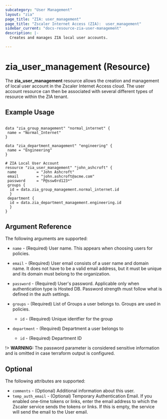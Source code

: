 ```yaml
---
subcategory: "User Management"
layout: "zia"
page_title: "ZIA: user_management"
page_title: "Zscaler Internet Access (ZIA):  user_management"
sidebar_current: "docs-resource-zia-user-management"
description: |-
  Creates and manages ZIA local user accounts.

---
```

# zia_user_management (Resource)

The **zia_user_management** resource allows the creation and management of local user account in the Zscaler Internet Access cloud. The user account resource can then be associated with several different types of resource within the ZIA tenant.

## Example Usage

```hcl

data "zia_group_management" "normal_internet" {
 name = "Normal_Internet"
}

data "zia_department_management" "engineering" {
 name = "Engineering"
}

# ZIA Local User Account
resource "zia_user_management" "john_ashcroft" {
 name         = "John Ashcroft"
 email        = "john.ashcroft@acme.com"
 password     = "P@ssw0rd123*"
 groups {
  id = data.zia_group_management.normal_internet.id
  }
 department {
  id = data.zia_department_management.engineering.id
  }
}
```

## Argument Reference

The following arguments are supported:

* `name` - (Required) User name. This appears when choosing users for policies.
* `email` - (Required) User email consists of a user name and domain name. It does not have to be a valid email address, but it must be unique and its domain must belong to the organization.
* `password` - (Required) User's password. Applicable only when authentication type is Hosted DB. Password strength must follow what is defined in the auth settings.

* `groups` - (Required) List of Groups a user belongs to. Groups are used in policies.
  * `id` - (Required) Unique identfier for the group

* `department` - (Required) Department a user belongs to
  * `id` - (Required) Department ID

!> **WARNING:** The password parameter is considered sensitive information and is omitted in case terraform output is configured.

## Optional

The following attributes are supported:

* `comments` - (Optional) Additional information about this user.
* `temp_auth_email` - (Optional) Temporary Authentication Email. If you enabled one-time tokens or links, enter the email address to which the Zscaler service sends the tokens or links. If this is empty, the service will send the email to the User email.

